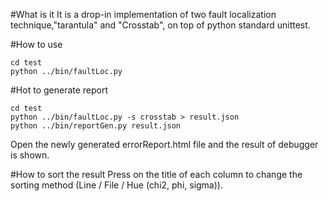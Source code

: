 #What is it
It is a drop-in implementation of two fault localization technique,"tarantula" and "Crosstab", on top of python standard unittest.

#How to use
```
cd test
python ../bin/faultLoc.py
```

#Hot to generate report
```
cd test
python ../bin/faultLoc.py -s crosstab > result.json
python ../bin/reportGen.py result.json
```
Open the newly generated errorReport.html file and the result of debugger is shown.

#How to sort the result
Press on the title of each column to change the sorting method (Line / File / Hue (chi2, phi, sigma)).
